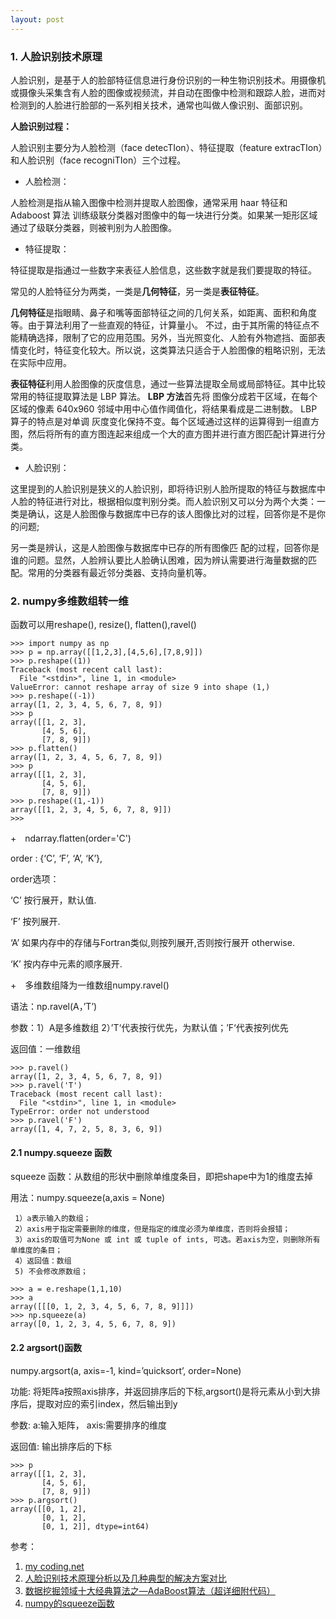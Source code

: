 ```yaml
---
layout: post
---
```


### 1. 人脸识别技术原理
人脸识别，是基于人的脸部特征信息进行身份识别的一种生物识别技术。用摄像机或摄像头采集含有人脸的图像或视频流，并自动在图像中检测和跟踪人脸，进而对检测到的人脸进行脸部的一系列相关技术，通常也叫做人像识别、面部识别。

**人脸识别过程：**

人脸识别主要分为人脸检测（face detecTIon）、特征提取（feature extracTIon）和人脸识别（face recogniTIon）三个过程。
 
+ 人脸检测：

人脸检测是指从输入图像中检测并提取人脸图像，通常采用 haar 特征和 Adaboost 算法 训练级联分类器对图像中的每一块进行分类。如果某一矩形区域通过了级联分类器，则被判别为人脸图像。
 
+ 特征提取：

特征提取是指通过一些数字来表征人脸信息，这些数字就是我们要提取的特征。
 
常见的人脸特征分为两类，一类是**几何特征**，另一类是**表征特征**。

**几何特征**是指眼睛、鼻子和嘴等面部特征之间的几何关系，如距离、面积和角度等。由于算法利用了一些直观的特征，计算量小。 
不过，由于其所需的特征点不能精确选择，限制了它的应用范围。另外，当光照变化、人脸有外物遮挡、面部表情变化时，特征变化较大。所以说，这类算法只适合于人脸图像的粗略识别，无法在实际中应用。
 
**表征特征**利用人脸图像的灰度信息，通过一些算法提取全局或局部特征。其中比较常用的特征提取算法是 LBP 算法。
**LBP 方法**首先将 图像分成若干区域，在每个区域的像素 640x960 邻域中用中心值作阈值化，将结果看成是二进制数。 LBP 算子的特点是对单调 灰度变化保持不变。每个区域通过这样的运算得到一组直方图，然后将所有的直方图连起来组成一个大的直方图并进行直方图匹配计算进行分类。

+ 人脸识别：

这里提到的人脸识别是狭义的人脸识别，即将待识别人脸所提取的特征与数据库中人脸的特征进行对比，根据相似度判别分类。而人脸识别又可以分为两个大类：一类是确认，这是人脸图像与数据库中已存的该人图像比对的过程，回答你是不是你的问题;
 
另一类是辨认，这是人脸图像与数据库中已存的所有图像匹 配的过程，回答你是谁的问题。显然，人脸辨认要比人脸确认困难，因为辨认需要进行海量数据的匹配。常用的分类器有最近邻分类器、支持向量机等。

### 2. numpy多维数组转一维

函数可以用reshape(), resize(), flatten(),ravel()

	>>> import numpy as np
	>>> p = np.array([[1,2,3],[4,5,6],[7,8,9]])
	>>> p.reshape((1))
	Traceback (most recent call last):
	  File "<stdin>", line 1, in <module>
	ValueError: cannot reshape array of size 9 into shape (1,)
	>>> p.reshape((-1))
	array([1, 2, 3, 4, 5, 6, 7, 8, 9])
	>>> p
	array([[1, 2, 3],
	       [4, 5, 6],
	       [7, 8, 9]])
	>>> p.flatten()
	array([1, 2, 3, 4, 5, 6, 7, 8, 9])
	>>> p
	array([[1, 2, 3],
	       [4, 5, 6],
	       [7, 8, 9]])
	>>> p.reshape((1,-1))
	array([[1, 2, 3, 4, 5, 6, 7, 8, 9]])
	>>>

+　ndarray.flatten(order='C')

order : {‘C’, ‘F’, ‘A’, ‘K’}, 
 
order选项：

‘C’ 按行展开，默认值.

‘F’ 按列展开. 

‘A’ 如果内存中的存储与Fortran类似,则按列展开,否则按行展开 
otherwise. 

‘K’ 按内存中元素的顺序展开. 


+　多维数组降为一维数组numpy.ravel()

语法：np.ravel(A，’T’) 

参数：1）A是多维数组 2）’T‘代表按行优先，为默认值；’F‘代表按列优先
 
返回值：一维数组

	>>> p.ravel()
	array([1, 2, 3, 4, 5, 6, 7, 8, 9])
	>>> p.ravel('T')
	Traceback (most recent call last):
	  File "<stdin>", line 1, in <module>
	TypeError: order not understood
	>>> p.ravel('F')
	array([1, 4, 7, 2, 5, 8, 3, 6, 9])

#### 2.1 numpy.squeeze 函数

squeeze 函数：从数组的形状中删除单维度条目，即把shape中为1的维度去掉

用法：numpy.squeeze(a,axis = None)
	
	 1）a表示输入的数组；
	 2）axis用于指定需要删除的维度，但是指定的维度必须为单维度，否则将会报错；
	 3）axis的取值可为None 或 int 或 tuple of ints, 可选。若axis为空，则删除所有单维度的条目；
	 4）返回值：数组
	 5) 不会修改原数组；

	>>> a = e.reshape(1,1,10)
	>>> a
	array([[[0, 1, 2, 3, 4, 5, 6, 7, 8, 9]]])
	>>> np.squeeze(a)
	array([0, 1, 2, 3, 4, 5, 6, 7, 8, 9])

#### 2.2 argsort()函数

numpy.argsort(a, axis=-1, kind=’quicksort’, order=None)

功能: 将矩阵a按照axis排序，并返回排序后的下标,argsort()是将元素从小到大排序后，提取对应的索引index，然后输出到y

参数: a:输入矩阵， axis:需要排序的维度

返回值: 输出排序后的下标

	>>> p
	array([[1, 2, 3],
	       [4, 5, 6],
	       [7, 8, 9]])
	>>> p.argsort()
	array([[0, 1, 2],
	       [0, 1, 2],
	       [0, 1, 2]], dtype=int64)


参考：

1. [my coding.net](http://zhwa3232.coding.me/baibingqianlan.github.io/)
2. [人脸识别技术原理分析以及几种典型的解决方案对比](https://www.eefocus.com/communication/400172/r0)
3. [数据挖掘领域十大经典算法之—AdaBoost算法（超详细附代码）](https://blog.csdn.net/fuqiuai/article/details/79482487)
4. [numpy的squeeze函数](https://blog.csdn.net/tracy_leaf/article/details/79297121)

